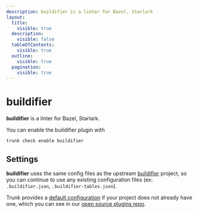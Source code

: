 ```yaml
---
description: buildifier is a linter for Bazel, Starlark
layout:
  title:
    visible: true
  description:
    visible: false
  tableOfContents:
    visible: true
  outline:
    visible: true
  pagination:
    visible: true
---
```


# buildifier

**buildifier** is a linter for Bazel, Starlark.

You can enable the buildifier plugin with

```shell
trunk check enable buildifier
```

## Settings


**buildifier** uses the same config files as the
upstream [buildifier](https://github.com/bazelbuild/buildtools/blob/master/buildifier/README.md) project, so you can continue to use any
existing configuration files (ex: `.buildifier.json`, `.buildifier-tables.json`).
    

Trunk provides a [default configuration](https://github.com/trunk-io/plugins/tree/main/linters/buildifier) if your project does not already have one,
which you can see in our [open source plugins repo](https://github.com/trunk-io/plugins/tree/main).

